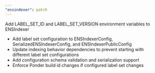 ```yaml
---
"ensindexer": patch
---
```


Add LABEL_SET_ID and LABEL_SET_VERSION environment variables to ENSIndexer

- Add label set configuration to ENSIndexerConfig, SerializedENSIndexerConfig, and ENSIndexerPublicConfig
- Update indexing behavior dependencies to prevent starting with different label set configurations
- Add configuration schema validation and serialization support
- Enforce Ponder build id changes if configured label set changes
